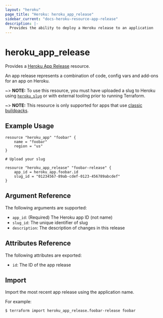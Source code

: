 ```yaml
---
layout: "heroku"
page_title: "Heroku: heroku_app_release"
sidebar_current: "docs-heroku-resource-app-release"
description: |-
  Provides the ability to deploy a Heroku release to an application
---
```


# heroku\_app\_release

Provides a [Heroku App Release](https://devcenter.heroku.com/articles/platform-api-reference#release)
resource.

An app release represents a combination of code, config vars and add-ons for an app on Heroku. 

~> **NOTE:** To use this resource, you must have uploaded a slug to Heroku using [`heroku_slug`](slug.html)
or with external tooling prior to running Terraform.

~> **NOTE:** This resource is only supported for apps that use [classic buildpacks](https://devcenter.heroku.com/articles/buildpacks#classic-buildpacks).

## Example Usage
```hcl-terraform
resource "heroku_app" "foobar" {
    name = "foobar"
    region = "us"
}

# Upload your slug

resource "heroku_app_release" "foobar-release" {
    app_id = heroku_app.foobar.id
    slug_id = "01234567-89ab-cdef-0123-456789abcdef"
}
```

## Argument Reference

The following arguments are supported:

* `app_id`: (Required) The Heroku app ID (not name)
* `slug_id`: The unique identifier of slug
* `description`: The description of changes in this release

## Attributes Reference

The following attributes are exported:

* `id`: The ID of the app release

## Import
Import the most recent app release using the application name.

For example:
```
$ terraform import heroku_app_release.foobar-release foobar
```
